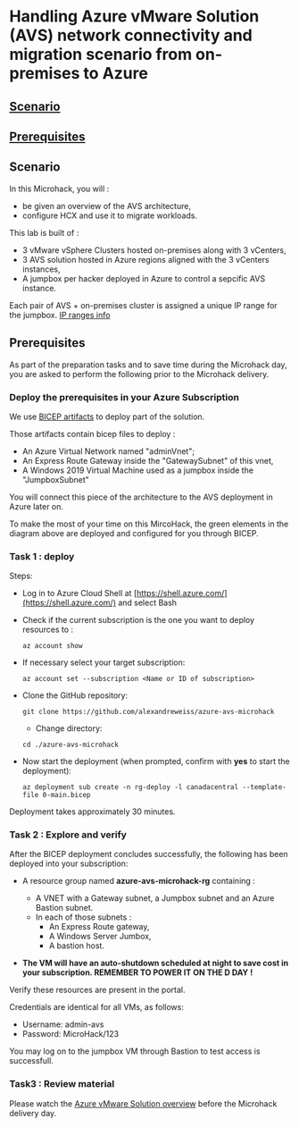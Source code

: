 # Handling Azure vMware Solution (AVS) network connectivity and migration scenario from on-premises to Azure

## [Scenario](#scenario)

## [Prerequisites](#prerequisites)

## Scenario

In this Microhack, you will :

- be given an overview of the AVS architecture,
- configure HCX and use it to migrate workloads.

This lab is built of :

- 3 vMware vSphere Clusters hosted on-premises along with 3 vCenters,
- 3 AVS solution hosted in Azure regions aligned with the 3 vCenters instances,
- A jumpbox per hacker deployed in Azure to control a sepcific AVS instance.

Each pair of AVS + on-premises cluster is assigned a unique IP range for the jumpbox. [IP ranges info](docs/Appendix.md)

## Prerequisites

As part of the preparation tasks and to save time during the Microhack day, you are asked to perform the following prior to the Microhack delivery.

### Deploy the prerequisites in your Azure Subscription

We use [BICEP artifacts](https://docs.microsoft.com/en-us/azure/azure-resource-manager/bicep/overview) to deploy part of the solution.

Those artifacts contain bicep files to deploy :

- An Azure Virtual Network named "adminVnet";
- An Express Route Gateway inside the "GatewaySubnet" of this vnet,
- A Windows 2019 Virtual Machine used as a jumpbox inside the "JumpboxSubnet"

You will connect this piece of the architecture to the AVS deployment in Azure later on.

To make the most of your time on this MircoHack, the green elements in the diagram above are deployed and configured for you through BICEP.

### Task 1 : deploy

Steps:

- Log in to Azure Cloud Shell at [https://shell.azure.com/](https://shell.azure.com/) and select Bash

- Check if the current subscription is the one you want to deploy resources to :

  `az account show`

- If necessary select your target subscription:
  
  `az account set --subscription <Name or ID of subscription>`
  
- Clone the  GitHub repository:
  
  `git clone https://github.com/alexandreweiss/azure-avs-microhack`
  
  - Change directory:
  
  `cd ./azure-avs-microhack`

- Now start the deployment (when prompted, confirm with **yes** to start the deployment):

  `az deployment sub create -n rg-deploy -l canadacentral --template-file 0-main.bicep`

Deployment takes approximately 30 minutes.

### Task 2 : Explore and verify

After the BICEP deployment concludes successfully, the following has been deployed into your subscription:

- A resource group named **azure-avs-microhack-rg** containing :
  - A VNET with a Gateway subnet, a Jumpbox subnet and an Azure Bastion subnet.
  - In each of those subnets :
    - An Express Route gateway,
    - A Windows Server Jumbox,
    - A bastion host.

- **The VM will have an auto-shutdown scheduled at night to save cost in your subscription. REMEMBER TO POWER IT ON THE D DAY !**

Verify these resources are present in the portal.

Credentials are identical for all VMs, as follows:

- Username: admin-avs
- Password: MicroHack/123

You may log on to the jumpbox VM through Bastion to test access is successfull.

### Task3 : Review material

Please watch the [Azure vMware Solution overview](https://www.site.placeholder) before the Microhack delivery day.
